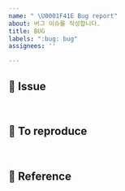 ```yaml
---
name: " \U0001F41E Bug report"
about: 버그 이슈를 작성합니다.
title: BUG
labels: ":bug: bug"
assignees: ''

---
```


## :speech_balloon: Issue
<br/>


## :construction: To reproduce
<br/>

## :book: Reference
<br/>
